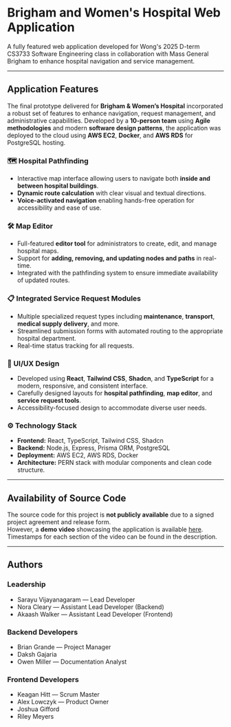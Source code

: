 # Brigham and Women's Hospital Web Application

A fully featured web application developed for Wong's 2025 D-term CS3733 Software Engineering class in collaboration with Mass General Brigham to enhance hospital navigation and service management.

---

## Application Features

The final prototype delivered for **Brigham & Women’s Hospital** incorporated a robust set of features to enhance navigation, request management, and administrative capabilities. Developed by a **10-person team** using **Agile methodologies** and modern **software design patterns**, the application was deployed to the cloud using **AWS EC2**, **Docker**, and **AWS RDS** for PostgreSQL hosting.  

### 🗺 Hospital Pathfinding
- Interactive map interface allowing users to navigate both **inside and between hospital buildings**.  
- **Dynamic route calculation** with clear visual and textual directions.  
- **Voice-activated navigation** enabling hands-free operation for accessibility and ease of use.  

### 🛠 Map Editor
- Full-featured **editor tool** for administrators to create, edit, and manage hospital maps.  
- Support for **adding, removing, and updating nodes and paths** in real-time.  
- Integrated with the pathfinding system to ensure immediate availability of updated routes.  

### 📋 Integrated Service Request Modules
- Multiple specialized request types including **maintenance**, **transport**, **medical supply delivery**, and more.  
- Streamlined submission forms with automated routing to the appropriate hospital department.  
- Real-time status tracking for all requests.  

### 🎨 UI/UX Design
- Developed using **React**, **Tailwind CSS**, **Shadcn**, and **TypeScript** for a modern, responsive, and consistent interface.  
- Carefully designed layouts for **hospital pathfinding**, **map editor**, and **service request tools**.  
- Accessibility-focused design to accommodate diverse user needs.  

### ⚙️ Technology Stack
- **Frontend:** React, TypeScript, Tailwind CSS, Shadcn  
- **Backend:** Node.js, Express, Prisma ORM, PostgreSQL  
- **Deployment:** AWS EC2, AWS RDS, Docker  
- **Architecture:** PERN stack with modular components and clean code structure.  

---

## Availability of Source Code
The source code for this project is **not publicly available** due to a signed project agreement and release form.  
However, a **demo video** showcasing the application is available [here](https://youtu.be/a8q2InTtLC4). Timestamps for each section of the video can be found in the description.

---

## Authors

### Leadership
- Sarayu Vijayanagaram — Lead Developer  
- Nora Cleary — Assistant Lead Developer (Backend)  
- Akaash Walker — Assistant Lead Developer (Frontend)  

### Backend Developers
- Brian Grande — Project Manager  
- Daksh Gajaria  
- Owen Miller — Documentation Analyst  

### Frontend Developers
- Keagan Hitt — Scrum Master  
- Alex Lowczyk — Product Owner  
- Joshua Gifford  
- Riley Meyers
